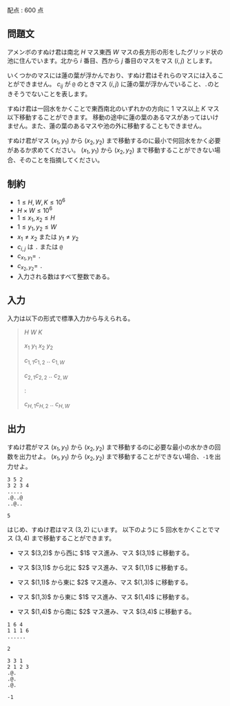 配点 : $600$ 点

## 問題文

アメンボのすぬけ君は南北 $H$ マス東西 $W$ マスの長方形の形をしたグリッド状の池に住んでいます。北から $i$ 番目、西から $j$ 番目のマスをマス $(i,j)$ とします。

いくつかのマスには蓮の葉が浮かんでおり、すぬけ君はそれらのマスには入ることができません。
$c_{ij}$ が `@` のときマス $(i,j)$ に蓮の葉が浮かんでいること、`.`のときそうでないことを表します。

すぬけ君は一回水をかくことで東西南北のいずれかの方向に $1$ マス以上 $K$ マス以下移動することができます。
移動の途中に蓮の葉のあるマスがあってはいけません。また、蓮の葉のあるマスや池の外に移動することもできません。

すぬけ君がマス $(x_1,y_1)$ から $(x_2,y_2)$ まで移動するのに最小で何回水をかく必要があるか求めてください。
$(x_1,y_1)$ から $(x_2,y_2)$ まで移動することができない場合、そのことを指摘してください。

## 制約

- $1 \leq H,W,K \leq 10^6$
- $H \times W \leq 10^6$
- $1 \leq x_1,x_2 \leq H$
- $1 \leq y_1,y_2 \leq W$
- $x_1 \neq x_2$ または $y_1 \neq y_2$
- $c_{i,j}$ は `.` または `@`
- $c_{x_1,y_1} =$ `.`
- $c_{x_2,y_2} =$ `.`
- 入力される数はすべて整数である。

## 入力

入力は以下の形式で標準入力から与えられる。

> $H$ $W$ $K$
> 
> $x_1$ $y_1$ $x_2$ $y_2$
> 
> $c_{1,1}c_{1,2}$ $..$ $c_{1,W}$
> 
> $c_{2,1}c_{2,2}$ $..$ $c_{2,W}$
> 
> $:$
> 
> $c_{H,1}c_{H,2}$ $..$ $c_{H,W}$

## 出力

すぬけ君がマス $(x_1,y_1)$ から $(x_2,y_2)$ まで移動するのに必要な最小の水かきの回数を出力せよ。
$(x_1,y_1)$ から $(x_2,y_2)$ まで移動することができない場合、`-1`を出力せよ。

```input1
3 5 2
3 2 3 4
.....
.@..@
..@..
```

```output1
5
```

はじめ、すぬけ君はマス $(3,2)$ にいます。
以下のように $5$ 回水をかくことでマス $(3,4)$ まで移動することができます。

- <p>マス $(3,2)$ から西に $1$ マス進み、マス $(3,1)$ に移動する。</p>
- <p>マス $(3,1)$ から北に $2$ マス進み、マス $(1,1)$ に移動する。</p>
- <p>マス $(1,1)$ から東に $2$ マス進み、マス $(1,3)$ に移動する。</p>
- <p>マス $(1,3)$ から東に $1$ マス進み、マス $(1,4)$ に移動する。</p>
- <p>マス $(1,4)$ から南に $2$ マス進み、マス $(3,4)$ に移動する。</p>

```input2
1 6 4
1 1 1 6
......
```

```output2
2
```

```input3
3 3 1
2 1 2 3
.@.
.@.
.@.
```

```output3
-1
```